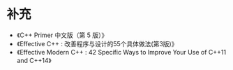 # 补充

- 《C++ Primer 中文版（第 5 版）》
- 《Effective C++ : 改善程序与设计的55个具体做法(第3版)》
- 《Effective Modern C++ : 42 Specific Ways to Improve Your Use of C++11 and C++14》